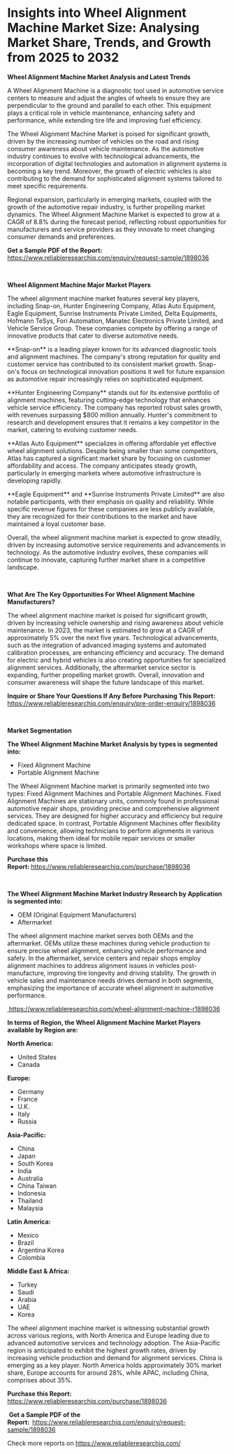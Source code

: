 <p><h1>Insights into Wheel Alignment Machine Market Size: Analysing Market Share, Trends, and Growth from 2025 to 2032</h1></p><p><strong>Wheel Alignment Machine Market Analysis and Latest Trends</strong></p>
<p><p>A Wheel Alignment Machine is a diagnostic tool used in automotive service centers to measure and adjust the angles of wheels to ensure they are perpendicular to the ground and parallel to each other. This equipment plays a critical role in vehicle maintenance, enhancing safety and performance, while extending tire life and improving fuel efficiency.</p><p>The Wheel Alignment Machine Market is poised for significant growth, driven by the increasing number of vehicles on the road and rising consumer awareness about vehicle maintenance. As the automotive industry continues to evolve with technological advancements, the incorporation of digital technologies and automation in alignment systems is becoming a key trend. Moreover, the growth of electric vehicles is also contributing to the demand for sophisticated alignment systems tailored to meet specific requirements.</p><p>Regional expansion, particularly in emerging markets, coupled with the growth of the automotive repair industry, is further propelling market dynamics. The Wheel Alignment Machine Market is expected to grow at a CAGR of 8.8% during the forecast period, reflecting robust opportunities for manufacturers and service providers as they innovate to meet changing consumer demands and preferences.</p></p>
<p><strong>Get a Sample PDF of the Report:&nbsp;</strong> <a href="https://www.reliableresearchiq.com/enquiry/request-sample/1898036?utm_campaign=2455&utm_medium=2&utm_source=Github&utm_content=ia&utm_term=30032025&utm_id=wheel-alignment-machine">https://www.reliableresearchiq.com/enquiry/request-sample/1898036</a></p>
<p>&nbsp;</p>
<p><strong>Wheel Alignment Machine Major Market Players</strong></p>
<p><p>The wheel alignment machine market features several key players, including Snap-on, Hunter Engineering Company, Atlas Auto Equipment, Eagle Equipment, Sunrise Instruments Private Limited, Delta Equipments, Hofmann TeSys, Fori Automation, Manatec Electronics Private Limited, and Vehicle Service Group. These companies compete by offering a range of innovative products that cater to diverse automotive needs.</p><p>**Snap-on** is a leading player known for its advanced diagnostic tools and alignment machines. The company's strong reputation for quality and customer service has contributed to its consistent market growth. Snap-on's focus on technological innovation positions it well for future expansion as automotive repair increasingly relies on sophisticated equipment.</p><p>**Hunter Engineering Company** stands out for its extensive portfolio of alignment machines, featuring cutting-edge technology that enhances vehicle service efficiency. The company has reported robust sales growth, with revenues surpassing $800 million annually. Hunter's commitment to research and development ensures that it remains a key competitor in the market, catering to evolving customer needs.</p><p>**Atlas Auto Equipment** specializes in offering affordable yet effective wheel alignment solutions. Despite being smaller than some competitors, Atlas has captured a significant market share by focusing on customer affordability and access. The company anticipates steady growth, particularly in emerging markets where automotive infrastructure is developing rapidly.</p><p>**Eagle Equipment** and **Sunrise Instruments Private Limited** are also notable participants, with their emphasis on quality and reliability. While specific revenue figures for these companies are less publicly available, they are recognized for their contributions to the market and have maintained a loyal customer base.</p><p>Overall, the wheel alignment machine market is expected to grow steadily, driven by increasing automotive service requirements and advancements in technology. As the automotive industry evolves, these companies will continue to innovate, capturing further market share in a competitive landscape.</p></p>
<p>&nbsp;</p>
<p><strong>What Are The Key Opportunities For Wheel Alignment Machine Manufacturers?</strong></p>
<p><p>The wheel alignment machine market is poised for significant growth, driven by increasing vehicle ownership and rising awareness about vehicle maintenance. In 2023, the market is estimated to grow at a CAGR of approximately 5% over the next five years. Technological advancements, such as the integration of advanced imaging systems and automated calibration processes, are enhancing efficiency and accuracy. The demand for electric and hybrid vehicles is also creating opportunities for specialized alignment services. Additionally, the aftermarket service sector is expanding, further propelling market growth. Overall, innovation and consumer awareness will shape the future landscape of this market.</p></p>
<p><strong>Inquire or Share Your Questions If Any Before Purchasing This Report:</strong> <a href="https://www.reliableresearchiq.com/enquiry/pre-order-enquiry/1898036?utm_campaign=2455&utm_medium=2&utm_source=Github&utm_content=ia&utm_term=30032025&utm_id=wheel-alignment-machine">https://www.reliableresearchiq.com/enquiry/pre-order-enquiry/1898036</a></p>
<p>&nbsp;</p>
<p><strong>Market Segmentation</strong></p>
<p><strong>The Wheel Alignment Machine Market Analysis by types is segmented into:</strong></p>
<p><ul><li>Fixed Alignment Machine</li><li>Portable Alignment Machine</li></ul></p>
<p><p>The Wheel Alignment Machine market is primarily segmented into two types: Fixed Alignment Machines and Portable Alignment Machines. Fixed Alignment Machines are stationary units, commonly found in professional automotive repair shops, providing precise and comprehensive alignment services. They are designed for higher accuracy and efficiency but require dedicated space. In contrast, Portable Alignment Machines offer flexibility and convenience, allowing technicians to perform alignments in various locations, making them ideal for mobile repair services or smaller workshops where space is limited.</p></p>
<p><strong>Purchase this Report:&nbsp;</strong><a href="https://www.reliableresearchiq.com/purchase/1898036?utm_campaign=2455&utm_medium=2&utm_source=Github&utm_content=ia&utm_term=30032025&utm_id=wheel-alignment-machine">https://www.reliableresearchiq.com/purchase/1898036</a></p>
<p>&nbsp;</p>
<p><strong>The Wheel Alignment Machine Market Industry Research by Application is segmented into:</strong></p>
<p><ul><li>OEM (Original Equipment Manufacturers)</li><li>Aftermarket</li></ul></p>
<p><p>The wheel alignment machine market serves both OEMs and the aftermarket. OEMs utilize these machines during vehicle production to ensure precise wheel alignment, enhancing vehicle performance and safety. In the aftermarket, service centers and repair shops employ alignment machines to address alignment issues in vehicles post-manufacture, improving tire longevity and driving stability. The growth in vehicle sales and maintenance needs drives demand in both segments, emphasizing the importance of accurate wheel alignment in automotive performance.</p></p>
<p><a href="https://www.reliableresearchiq.com/wheel-alignment-machine-r1898036?utm_campaign=2455&utm_medium=2&utm_source=Github&utm_content=ia&utm_term=30032025&utm_id=wheel-alignment-machine">&nbsp;https://www.reliableresearchiq.com/wheel-alignment-machine-r1898036</a></p>
<p><strong>In terms of Region, the Wheel Alignment Machine Market Players available by Region are:</strong></p>
<p>
    <p> <strong> North America: </strong>
        <ul>
            <li>United States</li>
            <li>Canada</li>
        </ul>
        </p> 
    <p> <strong> Europe: </strong>
        <ul>
            <li>Germany</li>
            <li>France</li>
            <li>U.K.</li>
            <li>Italy</li>
            <li>Russia</li>
        </ul>
        </p> 
    <p> <strong> Asia-Pacific: </strong>
        <ul>
            <li>China</li>
            <li>Japan</li>
            <li>South Korea</li>
            <li>India</li>
            <li>Australia</li>
            <li>China Taiwan</li>
            <li>Indonesia</li>
            <li>Thailand</li>
            <li>Malaysia</li>
        </ul>
        </p> 
    <p> <strong> Latin America: </strong>
        <ul>
            <li>Mexico</li>
            <li>Brazil</li>
            <li>Argentina Korea</li>
            <li>Colombia</li>
        </ul>
        </p> 
    <p> <strong> Middle East & Africa: </strong>
        <ul>
            <li>Turkey</li>
            <li>Saudi</li>
            <li>Arabia</li>
            <li>UAE</li>
            <li>Korea</li>
        </ul>
    </p>
    </p>
<p><p>The wheel alignment machine market is witnessing substantial growth across various regions, with North America and Europe leading due to advanced automotive services and technology adoption. The Asia-Pacific region is anticipated to exhibit the highest growth rates, driven by increasing vehicle production and demand for alignment services. China is emerging as a key player. North America holds approximately 30% market share, Europe accounts for around 28%, while APAC, including China, comprises about 35%.</p></p>
<p><strong>Purchase this Report: </strong><a href="https://www.reliableresearchiq.com/purchase/1898036?utm_campaign=2455&utm_medium=2&utm_source=Github&utm_content=ia&utm_term=30032025&utm_id=wheel-alignment-machine">https://www.reliableresearchiq.com/purchase/1898036</a></p>
<p>&nbsp;<strong>Get a Sample PDF of the Report:&nbsp;&nbsp;</strong><a href="https://www.reliableresearchiq.com/enquiry/request-sample/1898036?utm_campaign=2455&utm_medium=2&utm_source=Github&utm_content=ia&utm_term=30032025&utm_id=wheel-alignment-machine">https://www.reliableresearchiq.com/enquiry/request-sample/1898036</a></p>
<p><strong></strong></p>
<p>Check more reports on <a href="https://www.reliableresearchiq.com/?utm_campaign=2455&utm_medium=2&utm_source=Github&utm_content=ia&utm_term=30032025&utm_id=wheel-alignment-machine">https://www.reliableresearchiq.com/</a></p>